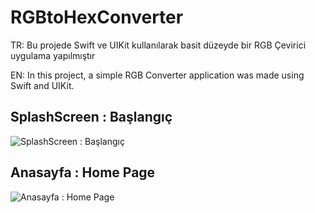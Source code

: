 
# RGBtoHexConverter

TR: Bu projede Swift ve UIKit kullanılarak basit düzeyde bir RGB Çevirici uygulama yapılmıştır

EN:
In this project, a simple RGB Converter application was made using Swift and UIKit.




## SplashScreen : Başlangıç
![SplashScreen : Başlangıç](https://r.resimlink.com/GfaZC3soA7.png)

## Anasayfa : Home Page
![Anasayfa : Home Page](https://r.resimlink.com/bRVCqa.png)






